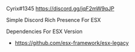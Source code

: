 Cyrix#1345
https://discord.gg/jqF2mW9qJP

Simple Discord Rich Presence For ESX

Dependencies For ESX Version
- https://github.com/esx-framework/esx-legacy


